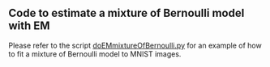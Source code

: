 Code to estimate a mixture of Bernoulli model with EM
-----------------------------------------------------

Please refer to the script [doEMmixtureOfBernoulli.py](code/scripts/doEMmixtureOfBernoulli.py) for an example of how to fit a mixture of Bernoulli model to MNIST images.

